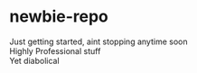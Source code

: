 # newbie-repo
Just getting started, aint stopping anytime soon
<br>
Highly Professional  stuff <br> Yet diabolical
